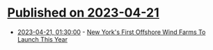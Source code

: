 # [Published on 2023-04-21](index.md)

* [2023-04-21, 01:30:00](https://hardware.slashdot.org/story/23/04/21/004251/new-yorks-first-offshore-wind-farms-to-launch-this-year?utm_source=rss1.0mainlinkanon&utm_medium=feed) - [New York's First Offshore Wind Farms To Launch This Year](https://hardware.slashdot.org/story/23/04/21/004251/new-yorks-first-offshore-wind-farms-to-launch-this-year?utm_source=rss1.0mainlinkanon&utm_medium=feed)
